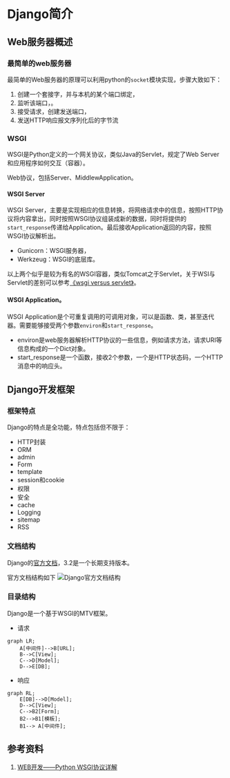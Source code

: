 # Django简介

## Web服务器概述

### 最简单的web服务器

最简单的Web服务器的原理可以利用python的`socket`模块实现，步骤大致如下：

1. 创建一个套接字，并与本机的某个端口绑定，
2. 监听该端口，。
3. 接受请求，创建发送端口，
4. 发送HTTP响应报文序列化后的字节流

### WSGI
WSGI是Python定义的一个网关协议，类似Java的Servlet，规定了Web Server和应用程序如何交互（容器）。

Web协议，包括Server、MiddlewApplication。

#### WSGI Server
WSGI Server，主要是实现相应的信息转换，将网络请求中的信息，按照HTTP协议将内容拿出，同时按照WSGI协议组装成新的数据，同时将提供的`start_response`传递给Application。最后接收Application返回的内容，按照WSGI协议解析出。

- Gunicorn：WSGI服务器，
- Werkzeug：WSGI的底层库。

以上两个似乎是较为有名的WSGI容器，类似Tomcat之于Servlet，关于WSI与Servlet的差别可以参考[《wsgi versus servlet》](https://www.cnblogs.com/jackiesteed/articles/4287223.html)。

#### WSGI Application。
WSGI Application是个可重复调用的可调用对象，可以是函数、类，甚至迭代器。需要能够接受两个参数`environ`和`start_response`。

- environ是web服务器解析HTTP协议的一些信息，例如请求方法，请求URI等信息构成的一个Dict对象。
- start_response是一个函数，接收2个参数，一个是HTTP状态码，一个HTTP消息中的响应头。


## Django开发框架

### 框架特点
Django的特点是全功能，特点包括但不限于：

- HTTP封装
- ORM
- admin
- Form
- template
- session和cookie
- 权限
- 安全
- cache
- Logging
- sitemap
- RSS


### 文档结构
Django的[官方文档](https://docs.djangoproject.com/en/3.2/)，3.2是一个长期支持版本。

官方文档结构如下
![Django官方文档结构](./Django文档结构.png)

### 目录结构
Django是一个基于WSGI的MTV框架。

- 请求
```mermaid
graph LR;
    A[中间件]-->B[URL];
    B-->C[View];
    C-->D[Model];
    D-->E[DB];
```

- 响应
```mermaid
graph RL;
    E[DB]-->D[Model];
    D-->C[View];
    C-->B2[Form];
    B2-->B1[模板];
    B1--> A[中间件];
```


## 参考资料
1. [WEB开发——Python WSGI协议详解](https://zhuanlan.zhihu.com/p/66586001)
